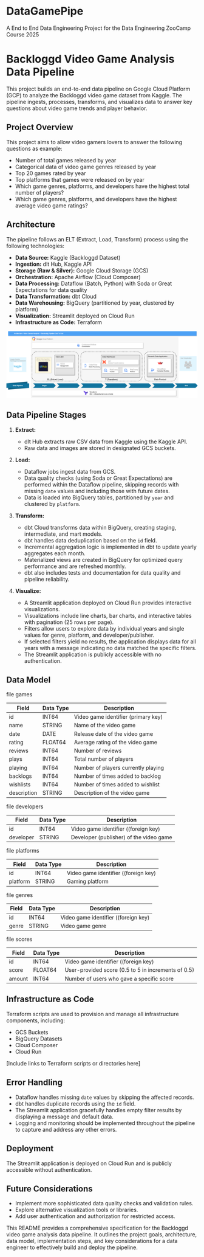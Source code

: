 # DataGamePipe

A End to End Data Engineering Project  for the Data Engineering ZooCamp Course 2025

# Backloggd Video Game Analysis Data Pipeline

This project builds an end-to-end data pipeline on Google Cloud Platform (GCP) to analyze the Backloggd video game dataset from Kaggle.  The pipeline ingests, processes, transforms, and visualizes data to answer key questions about video game trends and player behavior.

## Project Overview

This project aims to allow video gamers lovers to answer the following questions as example:

* Number of total games released by year
* Categorical data of video game genres released by year
* Top 20 games rated by year
* Top platforms that games were released on by year
* Which game genres, platforms, and developers have the highest total number of players?
* Which game genres, platforms, and developers have the highest average video game ratings?

## Architecture

The pipeline follows an ELT (Extract, Load, Transform) process using the following technologies:

* **Data Source:** Kaggle (Backloggd Dataset)
* **Ingestion:** dlt Hub, Kaggle API
* **Storage (Raw & Silver):** Google Cloud Storage (GCS)
* **Orchestration:** Apache Airflow (Cloud Composer)
* **Data Processing:** Dataflow (Batch, Python) with Soda or Great Expectations for data quality
* **Data Transformation:** dbt Cloud
* **Data Warehousing:** BigQuery (partitioned by year, clustered by platform)
* **Visualization:** Streamlit deployed on Cloud Run
* **Infrastructure as Code:** Terraform

![Architecture](images/BQ-GameZoo-DE.png)


## Data Pipeline Stages

1. **Extract:**
    * dlt Hub extracts raw CSV data from Kaggle using the Kaggle API.
    * Raw data and images are stored in designated GCS buckets.

2. **Load:**
    * Dataflow jobs ingest data from GCS.
    * Data quality checks (using Soda or Great Expectations) are performed within the Dataflow pipeline, skipping records with missing `date` values and including those with future dates.
    * Data is loaded into BigQuery tables, partitioned by `year` and clustered by `platform`.

3. **Transform:**
    * dbt Cloud transforms data within BigQuery, creating staging, intermediate, and mart models.
    * dbt handles data deduplication based on the `id` field.
    * Incremental aggregation logic is implemented in dbt to update yearly aggregates each month.
    * Materialized views are created in BigQuery for optimized query performance and are refreshed monthly.
    * dbt also includes tests and documentation for data quality and pipeline reliability.

4. **Visualize:**
    * A Streamlit application deployed on Cloud Run provides interactive visualizations.
    * Visualizations include line charts, bar charts, and interactive tables with pagination (25 rows per page).
    * Filters allow users to explore data by individual years and single values for genre, platform, and developer/publisher.
    * If selected filters yield no results, the application displays data for all years with a message indicating no data matched the specific filters.
    * The Streamlit application is publicly accessible with no authentication.


## Data Model

file games

| Field      | Data Type | Description                                            |
|------------|-----------|--------------------------------------------------------|
| id         | INT64     | Video game identifier (primary key)                    |
| name       | STRING    | Name of the video game                                 |
| date       | DATE      | Release date of the video game                         |
| rating     | FLOAT64   | Average rating of the video game                       |
| reviews    | INT64     | Number of reviews                                      |
| plays      | INT64     | Total number of players                                |
| playing    | INT64     | Number of players currently playing                    |
| backlogs   | INT64     | Number of times added to backlog                       |
| wishlists  | INT64     | Number of times added to wishlist                      |
| description | STRING   | Description of the video game                          |

file developers 

| Field      | Data Type | Description                                            |
|------------|-----------|--------------------------------------------------------|
| id         | INT64     | Video game identifier ((foreign key)                   |
| developer  | STRING    | Developer (publisher) of the video game                |

file platforms 

| Field      | Data Type | Description                                            |
|------------|-----------|--------------------------------------------------------|
| id         | INT64     | Video game identifier ((foreign key)                   |
| platform   | STRING    | Gaming platform                                        |

file genres

| Field      | Data Type | Description                                            |
|------------|-----------|--------------------------------------------------------|
| id         | INT64     | Video game identifier ((foreign key)                   |
| genre      | STRING    | Video game genre                                       |

file scores 

| Field      | Data Type | Description                                            |
|------------|-----------|--------------------------------------------------------|
| id         | INT64     | Video game identifier ((foreign key)                   |
| score      | FLOAT64   | User-provided score (0.5 to 5 in increments of 0.5)    |
| amount     | INT64     | Number of users who gave a specific score              |
 

## Infrastructure as Code

Terraform scripts are used to provision and manage all infrastructure components, including:

* GCS Buckets
* BigQuery Datasets
* Cloud Composer
* Cloud Run

[Include links to Terraform scripts or directories here]


## Error Handling

* Dataflow handles missing `date` values by skipping the affected records.
* dbt handles duplicate records using the `id` field.
* The Streamlit application gracefully handles empty filter results by displaying a message and default data.
* Logging and monitoring should be implemented throughout the pipeline to capture and address any other errors.


## Deployment

The Streamlit application is deployed on Cloud Run and is publicly accessible without authentication.

## Future Considerations

* Implement more sophisticated data quality checks and validation rules.
* Explore alternative visualization tools or libraries.
* Add user authentication and authorization for restricted access.

This README provides a comprehensive specification for the Backloggd video game analysis data pipeline.  It outlines the project goals, architecture, data model, implementation steps, and key considerations for a data engineer to effectively build and deploy the pipeline.